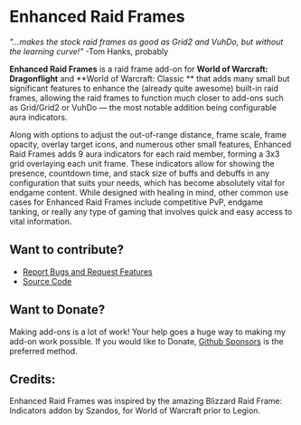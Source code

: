 # Enhanced Raid Frames

_"...makes the stock raid frames as good as Grid2 and VuhDo, but without the learning curve!"_ -Tom Hanks, probably

**Enhanced Raid Frames** is a raid frame add-on for **World of Warcraft: Dragonflight** and **World of Warcraft: Classic
** that adds many small but significant features to enhance the (already quite awesome) built-in raid frames, allowing
the raid frames to function much closer to add-ons such as Grid/Grid2 or VuhDo — the most notable addition being
configurable aura indicators.

Along with options to adjust the out-of-range distance, frame scale, frame opacity, overlay target icons, and numerous
other small features, Enhanced Raid Frames adds 9 aura indicators for each raid member, forming a 3x3 grid overlaying
each unit frame. These indicators allow for showing the presence, countdown time, and stack size of buffs and debuffs in
any configuration that suits your needs, which has become absolutely vital for endgame content. While designed with
healing in mind, other common use cases for Enhanced Raid Frames include competitive PvP, endgame tanking, or really any
type of gaming that involves quick and easy access to vital information.

## Want to contribute?

* [Report Bugs and Request Features](https://github.com/brittyazel/RaidFrameIndicators/issues)
* [Source Code](https://github.com/brittyazel/RaidFrameIndicators)

## Want to Donate?

Making add-ons is a lot of work! Your help goes a huge way to making my add-on work possible. If you would like to
Donate, [Github Sponsors](https://github.com/sponsors/brittyazel) is the preferred method.

## Credits:

Enhanced Raid Frames was inspired by the amazing Blizzard Raid Frame: Indicators addon by Szandos, for World of Warcraft
prior to Legion.